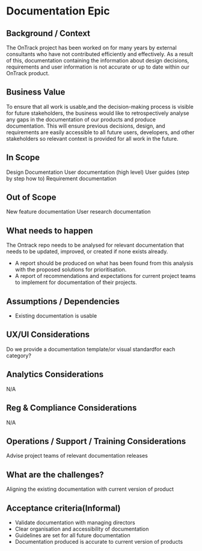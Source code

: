 # Documentation Epic

## Background / Context

The OnTrack project has been worked on for many years by external consultants who have not contributed efficiently and effectively. As a result of this, documentation containing the information about design decisions, requirements and user information is not accurate or up to date within our OnTrack product.

## Business Value

To ensure that all work is usable,and the decision-making process is visible for future stakeholders, the business would like to retrospectively analyse any gaps in the documentation of our products and produce documentation. This will ensure previous decisions, design, and requirements are easily accessible to all future users, developers, and other stakeholders so relevant context is provided for all work in the future.

## In Scope

Design Documentation
User documentation (high level)
User guides (step by step how to)
Requirement documentation

## Out of Scope

New feature documentation
User research documentation

## What needs to happen

The Ontrack repo needs to be analysed for relevant documentation that needs to be updated, improved, or created if none exists already.

- A report should be produced on what has been found from this analysis with the proposed solutions for prioritisation.
- A report of recommendations and expectations for current project teams to implement for documentation of their projects.

## Assumptions / Dependencies

- Existing documentation is usable

## UX/UI Considerations

Do we provide a documentation template/or visual standardfor each category?

## Analytics Considerations

N/A

## Reg & Compliance Considerations

N/A

## Operations / Support / Training Considerations

Advise project teams of relevant documentation releases

## What are the challenges?

Aligning the existing documentation with current version of product

## Acceptance criteria(Informal)

- Validate documentation with managing directors
- Clear organisation and accessibility of documentation
- Guidelines are set for all future documentation
- Documentation produced is accurate to current version of products
